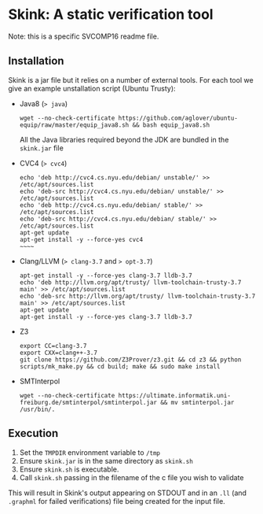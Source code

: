 Skink: A static verification tool
=================================

Note: this is a specific SVCOMP16 readme file.

Installation
------------

Skink is a jar file but it relies on a number of external tools.  For each tool we give an example unstallation script (Ubuntu Trusty):

  * Java8 (`> java`) 
    ~~~~~
    wget --no-check-certificate https://github.com/aglover/ubuntu-equip/raw/master/equip_java8.sh && bash equip_java8.sh
    ~~~~~

    All the Java libraries required beyond the JDK are bundled in the `skink.jar` file

  * CVC4 (`> cvc4`)
    ~~~~~
    echo 'deb http://cvc4.cs.nyu.edu/debian/ unstable/' >> /etc/apt/sources.list
    echo 'deb-src http://cvc4.cs.nyu.edu/debian/ unstable/' >> /etc/apt/sources.list
    echo 'deb http://cvc4.cs.nyu.edu/debian/ stable/' >> /etc/apt/sources.list
    echo 'deb-src http://cvc4.cs.nyu.edu/debian/ stable/' >> /etc/apt/sources.list
    apt-get update
    apt-get install -y --force-yes cvc4
    ~~~~
  * Clang/LLVM (`> clang-3.7` and `> opt-3.7`)
    ~~~~~
    apt-get install -y --force-yes clang-3.7 lldb-3.7
    echo 'deb http://llvm.org/apt/trusty/ llvm-toolchain-trusty-3.7 main' >> /etc/apt/sources.list
    echo 'deb-src http://llvm.org/apt/trusty/ llvm-toolchain-trusty-3.7 main' >> /etc/apt/sources.list
    apt-get update
    apt-get install -y --force-yes clang-3.7 lldb-3.7
    ~~~~~
  * Z3
    ~~~~~
    export CC=clang-3.7
    export CXX=clang++-3.7
    git clone https://github.com/Z3Prover/z3.git && cd z3 && python scripts/mk_make.py && cd build; make && sudo make install
    ~~~~~
  * SMTInterpol
    ~~~~~
    wget --no-check-certificate https://ultimate.informatik.uni-freiburg.de/smtinterpol/smtinterpol.jar && mv smtinterpol.jar /usr/bin/.
    ~~~~~

Execution
---------

  1. Set the `TMPDIR` environment variable to `/tmp`
  2. Ensure `skink.jar` is in the same directory as `skink.sh`
  3. Ensure `skink.sh` is executable.
  3. Call `skink.sh` passing in the filename of the c file you wish to validate

This will result in Skink's output appearing on STDOUT and in an `.ll` (and `.graphml` for failed verifications) file being created for the input file. 
 

